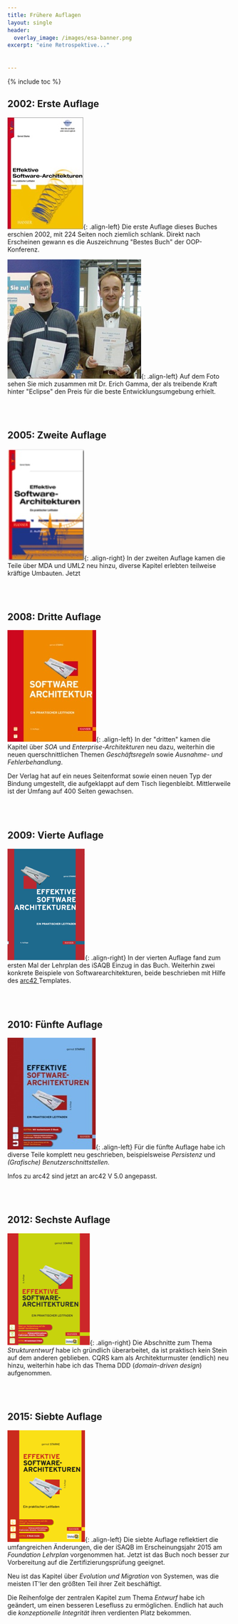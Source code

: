 ```yaml
---
title: Frühere Auflagen
layout: single
header:
  overlay_image: /images/esa-banner.png
excerpt: "eine Retrospektive..."


---
```


{% include toc %}

## 2002: Erste Auflage

![image-left](/images/esa1-cover.jpg){: .align-left}
Die erste Auflage dieses Buches erschien 2002, mit 224 Seiten noch ziemlich schlank.
Direkt nach Erscheinen gewann es die Auszeichnung "Bestes Buch" der OOP-Konferenz.

![](/images/bestbookaward_oop2003.jpg){: .align-left}
Auf dem Foto sehen Sie mich zusammen mit Dr. Erich Gamma, der als treibende Kraft hinter "Eclipse"
den Preis für die beste Entwicklungsumgebung erhielt.

<br><br>

## 2005: Zweite Auflage

![image-left](/images/esa2-cover.jpg){: .align-right}
In der zweiten Auflage kamen die Teile über MDA und UML2 neu hinzu,
diverse Kapitel erlebten teilweise kräftige Umbauten. Jetzt

<br><br>

## 2008: Dritte Auflage

![image-left](/images/esa3-cover.jpg){: .align-left}
In der "dritten" kamen die Kapitel über _SOA_ und _Enterprise-Architekturen_ neu dazu,
weiterhin die neuen querschnittlichen Themen _Geschäftsregeln_ sowie
_Ausnahme- und Fehlerbehandlung_.

Der Verlag hat auf ein neues Seitenformat sowie einen neuen Typ der Bindung
umgestellt, die aufgeklappt auf dem Tisch liegenbleibt. Mittlerweile ist der Umfang auf 400 Seiten gewachsen.

<br><br>

## 2009: Vierte Auflage

![image-left](/images/esa4-cover.png){: .align-right}
In der vierten Auflage fand zum ersten Mal der Lehrplan des iSAQB Einzug in
das Buch. Weiterhin zwei konkrete Beispiele von Softwarearchitekturen, beide
beschrieben mit Hilfe des [arc42 ](http://arc42.de) Templates.

<br><br>


## 2010: Fünfte Auflage

![image-left](/images/esa5-cover.jpg){: .align-left}
Für die fünfte Auflage habe ich diverse Teile komplett neu geschrieben,
beispielsweise _Persistenz_ und _(Grafische) Benutzerschnittstellen_.

Infos zu arc42 sind jetzt an arc42 V 5.0 angepasst.

<br><br>

## 2012: Sechste Auflage

![image-left](/images/esa6-cover.png){: .align-right}
Die Abschnitte zum Thema _Strukturentwurf_ habe ich gründlich überarbeitet,
da ist praktisch kein Stein auf dem anderen geblieben. CQRS kam als Architekturmuster
(endlich) neu hinzu, weiterhin habe ich das Thema DDD (_domain-driven design_)
aufgenommen.

<br><br>

## 2015: Siebte Auflage

![image-left](/images/esa7-cover.png){: .align-left}
Die siebte Auflage reflektiert die umfangreichen Änderungen, die der iSAQB im
Erscheinungsjahr 2015 am _Foundation Lehrplan_ vorgenommen hat. Jetzt ist das
Buch noch besser zur Vorbereitung auf die Zertifizierungsprüfung geeignet.

Neu ist das Kapitel über _Evolution und Migration_ von Systemen,
was die meisten IT'ler den größten Teil ihrer Zeit beschäftigt.

Die Reihenfolge der zentralen Kapitel zum Thema _Entwurf_ habe ich geändert,
um einen besseren Lesefluss zu ermöglichen.
Endlich hat auch die _konzeptionelle Integrität_ ihren verdienten Platz bekommen.
